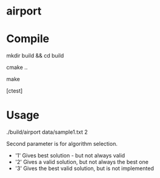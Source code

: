 # airport

# Compile
mkdir build && cd build

cmake ..

make

[ctest]

# Usage
./build/airport data/sample1.txt 2

Second parameter is for algorithm selection. 
- '1' Gives best solution - but not always valid
- '2' Gives a valid solution, but not always the best one
- '3' Gives the best valid solution, but is not implemented
